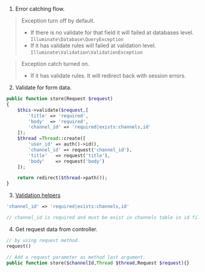 1. Error catching flow.
> Exception turn off by default.
> * If there is no validate for that field it will failed at databases level. `Illuminate\Database\QueryException`
> * If it has validate rules will failed at validation level. `Illuminate\Validation\ValidationException`

> Exception catch turned on.
> * If it has validate rules. It will redirect back with session errors.

2. Validate for form data.
```php
public function store(Request $request)
{
    $this->validate($request,[
        'title' => 'required',
        'body'  => 'required',
        'channel_id' => 'required|exists:channels,id'
    ]);
    $thread =Thread::create([
        'user_id' => auth()->id(),
        'channel_id' => request('channel_id'),
        'title'   => request('title'),
        'body'    => request('body')
    ]);

    return redirect($thread->path());
}
```

3. [Validation helpers](https://laravel.com/docs/5.4/validation#available-validation-rules)
```php
'channel_id' => 'required|exists:channels,id'

// channel_id is required and must be exist in channels table in id filed.
```

4. Get request data from controller.
```php
// by using request method.
request()

// Add a request parameter as method last argument.
public function store($channelId,Thread $thread,Request $request){}

```